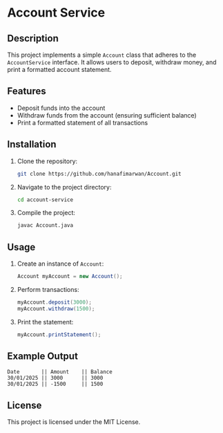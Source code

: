 
# Account Service

## Description
This project implements a simple `Account` class that adheres to the `AccountService` interface. It allows users to deposit, withdraw money, and print a formatted account statement.

## Features
- Deposit funds into the account
- Withdraw funds from the account (ensuring sufficient balance)
- Print a formatted statement of all transactions

## Installation
1. Clone the repository:
   ```sh
   git clone https://github.com/hanafimarwan/Account.git
   ```
2. Navigate to the project directory:
   ```sh
   cd account-service
   ```
3. Compile the project:
   ```sh
   javac Account.java
   ```

## Usage
1. Create an instance of `Account`:
   ```java
   Account myAccount = new Account();
   ```
2. Perform transactions:
   ```java
   myAccount.deposit(3000);
   myAccount.withdraw(1500);
   ```
3. Print the statement:
   ```java
   myAccount.printStatement();
   ```

## Example Output
```
Date       || Amount    || Balance
30/01/2025 || 3000      || 3000
30/01/2025 || -1500     || 1500
```

## License
This project is licensed under the MIT License.

